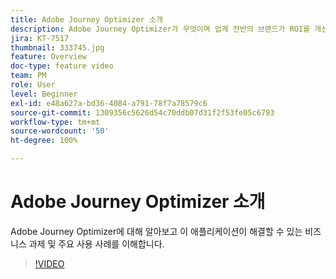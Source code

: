 ```yaml
---
title: Adobe Journey Optimizer 소개
description: Adobe Journey Optimizer가 무엇이며 업계 전반의 브랜드가 ROI를 개선하고 주요 마케팅 과제를 해결하는 데 어떻게 도움이 되었는지 알아봅니다.
jira: KT-7517
thumbnail: 333745.jpg
feature: Overview
doc-type: feature video
team: PM
role: User
level: Beginner
exl-id: e48a627a-bd36-4084-a791-78f7a78579c6
source-git-commit: 1309356c5626d54c70ddb07d31f2f53fe05c6793
workflow-type: tm+mt
source-wordcount: '50'
ht-degree: 100%

---
```


# Adobe Journey Optimizer 소개

Adobe Journey Optimizer에 대해 알아보고 이 애플리케이션이 해결할 수 있는 비즈니스 과제 및 주요 사용 사례를 이해합니다.

>[!VIDEO](https://video.tv.adobe.com/v/333745?quality=12&learn=on)

  <br>
